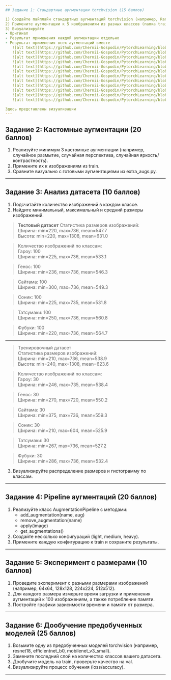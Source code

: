 ```yaml
---
## Задание 1: Стандартные аугментации torchvision (15 баллов)

1) Создайте пайплайн стандартных аугментаций torchvision (например, RandomHorizontalFlip, RandomCrop, ColorJitter, RandomRotation, RandomGrayscale).
2) Примените аугментации к 5 изображениям из разных классов (папка train).
3) Визуализируйте 
- Оригинал
- Результат применения каждой аугментации отдельно
- Результат применения всех аугментаций вместе
   ![alt text](https://github.com/Chernii-Gospodin/PytorchLearning/blob/main/Homework%205/plots/Fubuki_all.png)
   ![alt text](https://github.com/Chernii-Gospodin/PytorchLearning/blob/main/Homework%205/plots/Fubuki_each.png)
   ![alt text](https://github.com/Chernii-Gospodin/PytorchLearning/blob/main/Homework%205/plots/Garo_all.png)
   ![alt text](https://github.com/Chernii-Gospodin/PytorchLearning/blob/main/Homework%205/plots/Garo_each.png)
   ![alt text](https://github.com/Chernii-Gospodin/PytorchLearning/blob/main/Homework%205/plots/Sonik_all.png)
   ![alt text](https://github.com/Chernii-Gospodin/PytorchLearning/blob/main/Homework%205/plots/Sonik_each.png)
   ![alt text](https://github.com/Chernii-Gospodin/PytorchLearning/blob/main/Homework%205/plots/Genos_all.png)
   ![alt text](https://github.com/Chernii-Gospodin/PytorchLearning/blob/main/Homework%205/plots/Genos_each.png)
   ![alt text](https://github.com/Chernii-Gospodin/PytorchLearning/blob/main/Homework%205/plots/Saitama_all.png)
   ![alt text](https://github.com/Chernii-Gospodin/PytorchLearning/blob/main/Homework%205/plots/Saitama_each.png)
   ![alt text](https://github.com/Chernii-Gospodin/PytorchLearning/blob/main/Homework%205/plots/Tatsumaki_all.png)
   ![alt text](https://github.com/Chernii-Gospodin/PytorchLearning/blob/main/Homework%205/plots/Tatsumaki_each.png)

Здесь представлены визуализации
---
```


## Задание 2: Кастомные аугментации (20 баллов)

1. Реализуйте минимум 3 кастомные аугментации (например, случайное размытие, случайная перспектива, случайная яркость/контрастность).
2. Примените их к изображениям из train.
3. Сравните визуально с готовыми аугментациями из extra_augs.py.

---

## Задание 3: Анализ датасета (10 баллов)

1. Подсчитайте количество изображений в каждом классе.
2. Найдите минимальный, максимальный и средний размеры изображений.
>
>**Тестовый датасет**
>Статистика размеров изображений:\
>Ширина: min=220, max=736, mean=547.7\
>Высота: min=220, max=1308, mean=631.0

>Количество изображений по классам:\
>Гароу: 100\
>Ширина: min=225, max=736, mean=533.1

>Генос: 100\
>Ширина: min=236, max=736, mean=546.3

>Сайтама: 100\
>Ширина: min=300, max=736, mean=549.3

>Соник: 100\
>Ширина: min=225, max=735, mean=531.8

>Татсумаки: 100\
>Ширина: min=250, max=736, mean=560.8

>Фубуки: 100\
>Ширина: min=220, max=736, mean=564.7
______________________________________
>
>Тренировочный датасет\
>Статистика размеров изображений:\
>Ширина: min=210, max=736, mean=538.9\
>Высота: min=240, max=1308, mean=623.6

>Количество изображений по классам:\
>Гароу: 30\
>Ширина: min=246, max=735, mean=538.4

>Генос: 30\
>Ширина: min=270, max=720, mean=550.2

>Сайтама: 30\
>Ширина: min=375, max=736, mean=559.3

>Соник: 30\
>Ширина: min=210, max=604, mean=525.9

>Татсумаки: 30\
>Ширина: min=267, max=736, mean=527.2

>Фубуки: 30\
>Ширина: min=286, max=736, mean=532.4

3. Визуализируйте распределение размеров и гистограмму по классам.

---

## Задание 4: Pipeline аугментаций (20 баллов)

1. Реализуйте класс AugmentationPipeline с методами:
   - add_augmentation(name, aug)
   - remove_augmentation(name)
   - apply(image)
   - get_augmentations()
2. Создайте несколько конфигураций (light, medium, heavy).
3. Примените каждую конфигурацию к train и сохраните результаты.

---

## Задание 5: Эксперимент с размерами (10 баллов)

1. Проведите эксперимент с разными размерами изображений (например, 64x64, 128x128, 224x224, 512x512).
2. Для каждого размера измерьте время загрузки и применения аугментаций к 100 изображениям, а также потребление памяти.
3. Постройте графики зависимости времени и памяти от размера.

---

## Задание 6: Дообучение предобученных моделей (25 баллов)

1. Возьмите одну из предобученных моделей torchvision (например, resnet18, efficientnet_b0, mobilenet_v3_small).
2. Замените последний слой на количество классов вашего датасета.
3. Дообучите модель на train, проверьте качество на val.
4. Визуализируйте процесс обучения (loss/accuracy).


---
